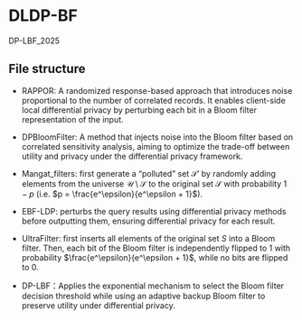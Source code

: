 # DLDP-BF
DP-LBF_2025

## File structure

* RAPPOR: A randomized response-based approach that introduces noise proportional to the number of correlated records. It enables client-side local differential privacy by perturbing each bit in a Bloom filter representation of the input.

* DPBloomFilter: A method that injects noise into the Bloom filter based on correlated sensitivity analysis, aiming to optimize the trade-off between utility and privacy under the differential privacy framework.

* Mangat\_filters: first generate a “polluted” set $\mathcal{S}'$ by randomly adding elements from the universe $\mathcal{U} \setminus \mathcal{S}$ to the original set $\mathcal{S}$ with probability $1 - p$ (i.e. $p = \frac{e^\epsilon}{e^\epsilon + 1}$).

* EBF-LDP: perturbs the query results using differential privacy methods before outputting them, ensuring differential privacy for each result.

* UltraFilter: first inserts all elements of the original set $S$ into a Bloom filter. Then, each bit of the Bloom filter is independently flipped to 1 with probability $\frac{e^\epsilon}{e^\epsilon + 1}$, while no bits are flipped to 0.

* DP-LBF：Applies the exponential mechanism to select the Bloom filter decision threshold while using an adaptive backup Bloom filter to preserve utility under differential privacy.
